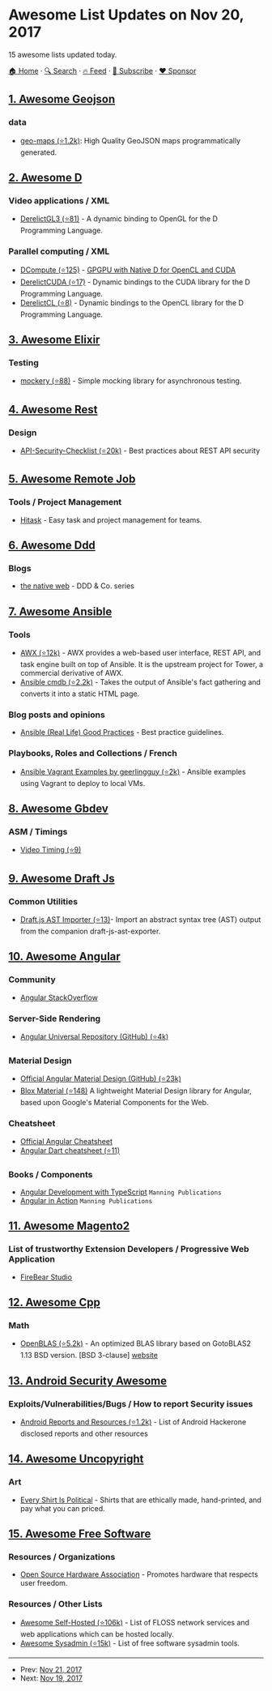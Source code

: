 # Awesome List Updates on Nov 20, 2017

15 awesome lists updated today.

[🏠 Home](/README.md) · [🔍 Search](https://www.trackawesomelist.com/search/) · [🔥 Feed](https://www.trackawesomelist.com/rss.xml) · [📮 Subscribe](https://trackawesomelist.us17.list-manage.com/subscribe?u=d2f0117aa829c83a63ec63c2f&id=36a103854c) · [❤️  Sponsor](https://github.com/sponsors/theowenyoung)



## [1. Awesome Geojson](/content/tmcw/awesome-geojson/README.md)

### data

*   [geo-maps (⭐1.2k)](https://github.com/simonepri/geo-maps): High Quality GeoJSON maps programmatically generated.

## [2. Awesome D](/content/dlang-community/awesome-d/README.md)

### Video applications / XML

*   [DerelictGL3 (⭐81)](https://github.com/DerelictOrg/DerelictGL3) - A dynamic binding to OpenGL for the D Programming Language.

### Parallel computing / XML

*   [DCompute (⭐125)](https://github.com/libmir/dcompute) - [GPGPU with Native D for OpenCL and CUDA](https://dlang.org/blog/2017/07/17/dcompute-gpgpu-with-native-d-for-opencl-and-cuda/)
*   [DerelictCUDA (⭐17)](https://github.com/DerelictOrg/DerelictCUDA) - Dynamic bindings to the CUDA library for the D Programming Language.
*   [DerelictCL (⭐8)](https://github.com/DerelictOrg/DerelictCL) - Dynamic bindings to the OpenCL library for the D Programming Language.

## [3. Awesome Elixir](/content/h4cc/awesome-elixir/README.md)

### Testing

*   [mockery (⭐88)](https://github.com/appunite/mockery) - Simple mocking library for asynchronous testing.

## [4. Awesome Rest](/content/marmelab/awesome-rest/README.md)

### Design

*   [API-Security-Checklist (⭐20k)](https://github.com/shieldfy/API-Security-Checklist) - Best practices about REST API security

## [5. Awesome Remote Job](/content/lukasz-madon/awesome-remote-job/README.md)

### Tools / Project Management

*   [Hitask](https://hitask.com/) - Easy task and project management for teams.

## [6. Awesome Ddd](/content/heynickc/awesome-ddd/README.md)

### Blogs

*   [the native web](https://www.thenativeweb.io/blog/2017-10-25-09-46-ddd-and-co-part-1-whats-wrong-with-crud/) - DDD & Co. series

## [7. Awesome Ansible](/content/ansible-community/awesome-ansible/README.md)

### Tools

*   [AWX (⭐12k)](https://github.com/ansible/awx) - AWX provides a web-based user interface, REST API, and task engine built on top of Ansible. It is the upstream project for Tower, a commercial derivative of AWX.
*   [Ansible cmdb (⭐2.2k)](https://github.com/fboender/ansible-cmdb) - Takes the output of Ansible's fact gathering and converts it into a static HTML page.

### Blog posts and opinions

*   [Ansible (Real Life) Good Practices](https://reinteractive.com/posts/167-ansible-real-life-good-practices) - Best practice guidelines.

### Playbooks, Roles and Collections / French

*   [Ansible Vagrant Examples by geerlingguy (⭐2k)](https://github.com/geerlingguy/ansible-vagrant-examples) - Ansible examples using Vagrant to deploy to local VMs.

## [8. Awesome Gbdev](/content/gbdev/awesome-gbdev/README.md)

### ASM / Timings

*   [Video Timing (⭐9)](https://github.com/jdeblese/gbcpu/wiki/Video-Timing)

## [9. Awesome Draft Js](/content/nikgraf/awesome-draft-js/README.md)

### Common Utilities

*   [Draft.js AST Importer (⭐13)](https://github.com/icelab/draft-js-ast-importer)- Import an abstract syntax tree (AST) output from the companion draft-js-ast-exporter.

## [10. Awesome Angular](/content/PatrickJS/awesome-angular/README.md)

### Community

*   [Angular StackOverflow](https://stackoverflow.com/questions/tagged/angular)

### Server-Side Rendering

*   [Angular Universal Repository (GitHub) (⭐4k)](https://github.com/angular/universal)

### Material Design

*   [Official Angular Material Design (GitHub) (⭐23k)](https://github.com/angular/material2)
*   [Blox Material (⭐148)](https://github.com/src-zone/material) A lightweight Material Design library for Angular, based upon Google's Material Components for the Web.

### Cheatsheet

*   [Official Angular Cheatsheet](https://angular.io/guide/cheatsheet)
*   [Angular Dart cheatsheet (⭐11)](https://github.com/andresaraujo/angular2_cheatsheet_dart)

### Books / Components

*   [Angular Development with TypeScript](https://www.manning.com/books/angular-2-development-with-typescript) `Manning Publications`
*   [Angular in Action](https://www.manning.com/books/angular-in-action) `Manning Publications`

## [11. Awesome Magento2](/content/run-as-root/awesome-magento2/README.md)

### List of trustworthy Extension Developers / Progressive Web Application

*   [FireBear Studio](https://firebearstudio.com/)

## [12. Awesome Cpp](/content/fffaraz/awesome-cpp/README.md)

### Math

*   [OpenBLAS (⭐5.2k)](https://github.com/xianyi/OpenBLAS) - An optimized BLAS library based on GotoBLAS2 1.13 BSD version. \[BSD 3-clause] [website](http://www.openblas.net/)

## [13. Android Security Awesome](/content/ashishb/android-security-awesome/README.md)

### Exploits/Vulnerabilities/Bugs / How to report Security issues

*   [Android Reports and Resources (⭐1.2k)](https://github.com/B3nac/Android-Reports-and-Resources) - List of Android Hackerone disclosed reports and other resources

## [14. Awesome Uncopyright](/content/johnjago/awesome-uncopyright/README.md)

### Art

*   [Every Shirt Is Political](https://everyshirtispolitical.com/) - Shirts that are ethically made, hand-printed, and pay what you can priced.

## [15. Awesome Free Software](/content/johnjago/awesome-free-software/README.md)

### Resources / Organizations

*   [Open Source Hardware Association](https://www.oshwa.org/) - Promotes hardware that respects user freedom.

### Resources / Other Lists

*   [Awesome Self-Hosted (⭐106k)](https://github.com/Kickball/awesome-selfhosted) - List of FLOSS network services and web applications which can be hosted locally.
*   [Awesome Sysadmin (⭐15k)](https://github.com/n1trux/awesome-sysadmin) - List of free software sysadmin tools.

---

- Prev: [Nov 21, 2017](/content/2017/11/21/README.md)
- Next: [Nov 19, 2017](/content/2017/11/19/README.md)